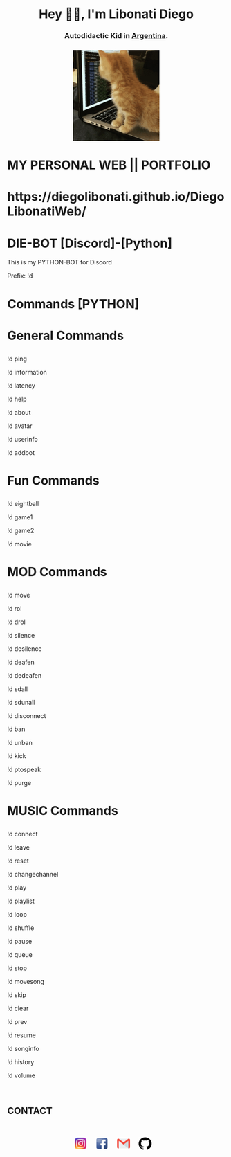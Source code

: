 <h1 align="center"> Hey 👋🏽, I'm Libonati Diego </h1>

<h3 align="center">
    Autodidactic Kid in <a href="https://www.instagram.com/die_libonati/?hl=es-la">Argentina</a>.  
</h3>

<h3 align="center">
<img align="center" alt="cat coding" src="https://github.com/DiegoLibonati/DiegoLibonati/blob/main/template/cat.gif" width="200" />
 </h3>

# MY PERSONAL WEB || PORTFOLIO 
<h1>https://diegolibonati.github.io/DiegoLibonatiWeb/</h1>

# DIE-BOT [Discord]-[Python]

This is my PYTHON-BOT for Discord

Prefix: !d

<h1 align="left"> Commands [PYTHON] </h1>
<h1><p>General Commands</p></h1>
<p>!d ping</p>
<p>!d information</p>
<p>!d latency</p>
<p>!d help</p>
<p>!d about</p>
<p>!d avatar</p>
<p>!d userinfo</p>
<p>!d addbot</p>

<h1><p>Fun Commands</p></h1>
<p>!d eightball</p>
<p>!d game1</p>
<p>!d game2</p>
<p>!d movie</p>

<h1><p>MOD Commands</p></h1>
<p>!d move</p>
<p>!d rol</p>
<p>!d drol</p>
<p>!d silence</p>
<p>!d desilence</p>
<p>!d deafen</p>
<p>!d dedeafen</p>
<p>!d sdall</p>
<p>!d sdunall</p>
<p>!d disconnect</p>
<p>!d ban</p>
<p>!d unban</p>
<p>!d kick</p>
<p>!d ptospeak</p>
<p>!d purge</p>

<h1><p>MUSIC Commands</p></h1>
<p>!d connect</p>
<p>!d leave</p>
<p>!d reset</p>
<p>!d changechannel</p>
<p>!d play</p>
<p>!d playlist</p>
<p>!d loop</p>
<p>!d shuffle</p>
<p>!d pause</p>
<p>!d queue</p>
<p>!d stop</p>
<p>!d movesong</p>
<p>!d skip</p>
<p>!d clear</p>
<p>!d prev</p>
<p>!d resume</p>
<p>!d songinfo</p>
<p>!d history</p>
<p>!d volume</p>

<br>
<h2 align="left">
  CONTACT
</h2>
<br/>

<p align="center">
 <a href="https://www.instagram.com/die_libonati/?hl=es-la"><img src="https://github.com/DiegoLibonati/DiegoLibonati/blob/main/template/ig2.png" width="30px" alt="instagram"></a> &nbsp; &nbsp;
 <a href="https://www.facebook.com/dielibonati/"><img src="https://github.com/DiegoLibonati/DiegoLibonati/blob/main/template/face.png" width="30px" alt="facebook"></a> &nbsp; &nbsp;
 <a href="mailto:diego.libonati1998@gmail.com"><img src="https://github.com/chandan-reddy-k/chandan-reddy-k/blob/master/assets/gmail.svg" width="30px" alt="mail"></a> &nbsp; &nbsp;
 <a href="https://github.com/DiegoLibonati"><img src="https://github.com/chandan-reddy-k/chandan-reddy-k/blob/master/assets/github.svg" width="30px" alt="github"></a> &nbsp; &nbsp;
</p>
